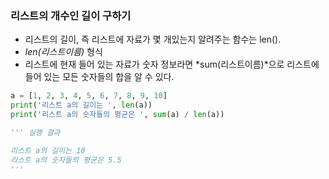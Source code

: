 ### 리스트의 개수인 길이 구하기
- 리스트의 길이, 즉 리스트에 자료가 몇 개있는지 알려주는 함수는 len().
- *len(리스트이름)* 형식
- 리스트에 현재 들어 있는 자료가 숫자 정보라면 *sum(리스트이름)*으로 리스트에 들어 있는 모든 숫자들의 합을 알 수 있다.
```py
a = [1, 2, 3, 4, 5, 6, 7, 8, 9, 10]
print('리스트 a의 길이는 ', len(a))
print('리스트 a의 숫자들의 평균은 ', sum(a) / len(a))

''' 실행 결과

리스트 a의 길이는 10
리스트 a의 숫자들의 평균은 5.5
'''
```